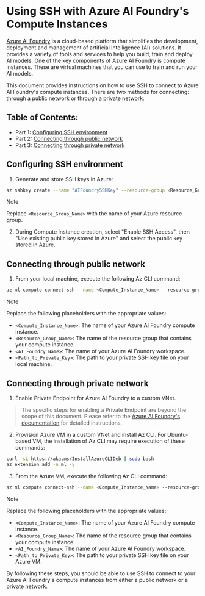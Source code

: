 # Using SSH with Azure AI Foundry's Compute Instances

[Azure AI Foundry](https://learn.microsoft.com/en-us/azure/ai-studio/) is a cloud-based platform that simplifies the development, deployment and management of artificial intelligence (AI) solutions. It provides a variety of tools and services to help you build, train and deploy AI models. One of the key components of Azure AI Foundry is compute instances. These are virtual machines that you can use to train and run your AI models.

This document provides instructions on how to use SSH to connect to Azure AI Foundry's compute instances. There are two methods for connecting: through a public network or through a private network.

## Table of Contents:
* Part 1: [Configuring SSH environment](#configuring-ssh-environment)
* Part 2: [Connecting through public network](#connecting-through-public-network)
* Part 3: [Connecting through private network](#connecting-through-private-network)

## Configuring SSH environment
1. Generate and store SSH keys in Azure:
``` bash
az sshkey create --name "AIFoundrySSHKey" --resource-group <Resource_Group_Name>
```
> [!NOTE]
> Replace `<Resource_Group_Name>` with the name of your Azure resource group.
2. During Compute Instance creation, select "Enable SSH Access", then "Use existing public key stored in Azure" and select the public key stored in Azure.

## Connecting through public network
1.  From your local machine, execute the following Az CLI command:
``` bash
az ml compute connect-ssh --name <Compute_Instance_Name> --resource-group <Resource_Group_Name> --workspace-name <AI_Foundry_Name> --private-key-file-path <Path_to_Private_Key>
```
> [!NOTE]
> Replace the following placeholders with the appropriate values:
>    *   `<Compute_Instance_Name>`: The name of your Azure AI Foundry compute instance.
>    *   `<Resource_Group_Name>`: The name of the resource group that contains your compute instance.
>    *   `<AI_Foundry_Name>`: The name of your Azure AI Foundry workspace.
>    *   `<Path_to_Private_Key>`: The path to your private SSH key file on your local machine.

## Connecting through private network
1. Enable Private Endpoint for Azure AI Foundry to a custom VNet.
> The specific steps for enabling a Private Endpoint are beyond the scope of this document. Please refer to the [Azure AI Foundry's documentation](https://learn.microsoft.com/en-us/azure/ai-studio/how-to/configure-private-link) for detailed instructions.
2.  Provision Azure VM in a custom VNet and install Az CLI. For Ubuntu-based VM, the installation of Az CLI may require execution of these commands:
``` bash
curl -sL https://aka.ms/InstallAzureCLIDeb | sudo bash 
az extension add -n ml -y
```
3.  From the Azure VM, execute the following Az CLI command:
``` bash
az ml compute connect-ssh --name <Compute_Instance_Name> --resource-group <Resource_Group_Name> --workspace-name <AI_Foundry_Name> --private-key-file-path <Path_to_Private_Key>
```
> [!NOTE]
> Replace the following placeholders with the appropriate values:
>    *   `<Compute_Instance_Name>`: The name of your Azure AI Foundry compute instance.
>    *   `<Resource_Group_Name>`: The name of the resource group that contains your compute instance.
>    *   `<AI_Foundry_Name>`: The name of your Azure AI Foundry workspace.
>    *   `<Path_to_Private_Key>`: The path to your private SSH key file on your Azure VM.

By following these steps, you should be able to use SSH to connect to your Azure AI Foundry's compute instances from either a public network or a private network.
